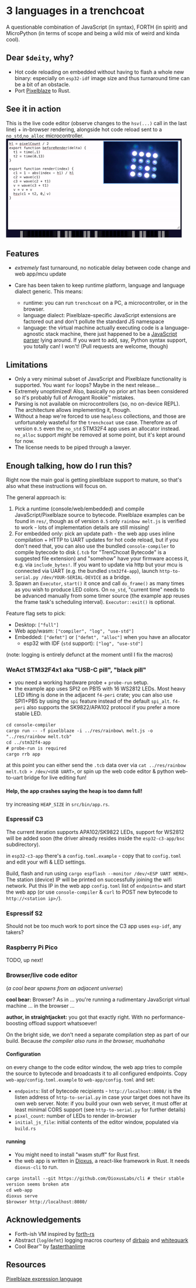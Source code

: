 # 3 languages in a trenchcoat

A questionable combination of JavaScript (in syntax), FORTH (in spirit) and MicroPython (in terms of scope and being a wild mix of weird and kinda cool).

## Dear `$deity`, why?

- Hot code reloading on embedded without having to flash a whole new binary: especially on `esp32-idf` image size and thus turnaround time can be a bit of an obstacle.
- Port [Pixelblaze](https://www.bhencke.com/pixelblaze) to Rust.

## See it in action

This is the live code editor (observe changes to the `hsv(...)` call in the last line) + in-browser rendering, alongside hot code reload sent to a `no_std`,`no_alloc` microcontroller.
![](media/showcase.gif)

## Features 

- *extremely* fast turnaround, no noticable delay between code change and web app/mcu update

- Care has been taken to keep runtime platform, language and language dialect generic. This means:
  - runtime: you can run `trenchcoat` on a PC, a microcontroller, or in the browser.
  - language dialect: Pixelblaze-specific JavaScript extensions are factored out and don't pollute the standard JS namespace
  - language: the virtual machine actually executing code is a language-agnostic stack machine, there just happened to be a [JavaScript parser](https://rustdoc.swc.rs/swc_ecma_parser/) lying around. If you want to add, say, Python syntax support, you totally can! I won't! (Pull requests are welcome, though)

## Limitations
- Only a very minimal subset of JavaScript and Pixelblaze functionality is supported. You want `for` loops? Maybe in the next release…
- Extremely unoptimized! Also, basically no prior art has been considered so it's probably full of Arrogant Rookie™ mistakes.
- Parsing is not available on microcontrollers (so, no on-device REPL). The architecture allows implementing it, though.
- Without a heap we're forced to use `heapless` collections, and those are unfortunately wasteful for the `trenchcoat` use case.
Therefore as of version `0.5` even the `no_std` STM32F4 app uses an allocator instead. `no_alloc` support *might* be removed at some point, but it's kept around for now.
- The license needs to be piped through a lawyer.

## Enough talking, how do I run this?

Right now the main goal is getting pixelblaze support to mature, so that's also what these instructions will focus on.

The general approach is:

1. Pick a runtime (console/web/embedded) and compile JavaScript/Pixelblaze source to bytecode. Pixelblaze examples can be found in `res/`, though as of version `0.5` only `rainbow melt.js` is verified to work - lots of implementation details are still missing!
2. For embedded only: pick an update path - the web app uses inline compilation + HTTP to UART updates for hot code reload, but if you don't need that, you can also use the bundled `console-compiler` to compile bytecode to disk (`.tcb` for "TrenChcoat Bytecode" is a suggested file extension) and "somehow" have your firmware access it, e.g. via `include_bytes!`. If you want to update via http but your mcu is connected via UART (e.g. the bundled `stm32f4-app`), launch `http-to-serial.py /dev/YOUR-SERIAL-DEVICE` as a bridge.
3. Spawn an `Executor`, `start()` it once and call `do_frame()` as many times as you wish to produce LED colors. On `no_std`, "current time" needs to be advanced manually from some timer source (the example app reuses the frame task's scheduling interval). `Executor::exit()` is optional.

Feature flag sets to pick:
- Desktop: `["full"]`
- Web app/wasm: `["compiler", "log", "use-std"]`
- Embedded: `["defmt"]` or `["defmt", "alloc"]` when you have an allocator
  - esp32 with IDF (`std` support): `["log", "use-std"]`

(note: logging is entirely defunct at the moment until I fix the macros)

### WeAct STM32F4x1 aka "USB-C pill", "black pill" 

- you need a working hardware probe + `probe-run` setup.
- the example app uses SPI2 on PB15 with 16 WS2812 LEDs. Most heavy LED lifting is done in the adjacent `f4-peri` crate; you can also use SPI1+PB5 by using the `spi` feature instead of the default `spi_alt`. `f4-peri` also supports the SK9822/APA102 protocol if you prefer a more stable LED.

```shell
cd console-compiler
cargo run -- -f pixelblaze -i ../res/rainbow\ melt.js -o "../res/rainbow melt.tcb" 
cd ../stm32f4-app
# probe-run is required
cargo rrb app
```

at this point you can either send the `.tcb` data over via `cat ../res/rainbow melt.tcb > /dev/<USB UART>`, or spin up the web code editor & python web-to-uart bridge for live editing fun!

#### Help, the app crashes saying the heap is too damn full!

try increasing `HEAP_SIZE` in `src/bin/app.rs`.

### Espressif C3 

The current iteration supports APA102/SK9822 LEDs, support for WS2812 will be added soon (the driver already resides inside the `esp32-c3-app/bsc` subdirectory).

in `esp32-c3-app` there's a `config.toml.example` - copy that to `config.toml` and edit your wifi & LED settings.

Build, flash and run using `cargo espflash --monitor /dev/<ESP UART HERE>`. The station (device) IP will be printed on successfully joining the wifi network. Put this IP in the web app `config.toml` list of `endpoints=` and start the web app (or use `console-compiler` & `curl` to POST new bytecode to `http://<station ip>/`).

### Espressif S2

Should not be too much work to port since the C3 app uses `esp-idf`, any takers?

### Raspberry Pi Pico
TODO, up next!
### Browser/live code editor

(*a cool bear spawns from an adjacent universe*)

**cool bear:** Browser? As in ... you're running a rudimentary JavaScript virtual machine ... in the browser ...

**author, in straightjacket:** you got that exactly right. With no performance-boosting offload support whatsoever!

On the bright side, we don't need a separate compilation step as part of our build. 
Because *the compiler also runs in the browser, muahahaha*

#### Configuration

on every change to the code editor window, the web app tries to compile the source to bytecode and broadcasts it to all configured endpoints. 
Copy `web-app/config.toml.example` to `web-app/config.toml` and set:
- `endpoints`: list of bytecode recipients - `http://localhost:8008/` is the listen address of `http-to-serial.py` in case your target does not have its own web server. Note: if you build your own web server, it must offer at least minimal CORS support (see `http-to-serial.py` for further details)
- `pixel_count`: number of LEDs to render in-browser
- `initial_js_file`: initial contents of the editor window, populated via `build.rs`

#### running

- You might need to install "wasm stuff" for Rust first.
- the web app is written in [Dioxus](https://dioxuslabs.com/), a react-like framework in Rust. It needs `dioxus-cli` to run.

```shell
cargo install --git https://github.com/DioxusLabs/cli # their stable version seems broken atm
cd web-app
dioxus serve
$browser http://localhost:8080/
```

## Acknowledgements
- Forth-ish VM inspired by [forth-rs](https://github.com/dewaka/forth-rs) 
- Abstract (`log`/`defmt`) logging macros courtesy of [dirbaio](https://github.com/Dirbaio) and [whitequark](https://github.com/whitequark)
- Cool Bear™ by [fasterthanlime](https://fasterthanli.me/)

## Resources
[Pixelblaze expression language](https://github.com/simap/pixelblaze/blob/master/README.expressions.md)
